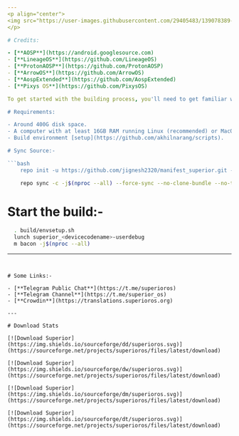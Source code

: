 ```yaml
---
<p align="center">
<img src="https://user-images.githubusercontent.com/29405483/139078389-c97259e8-7dac-4620-98e1-229a8f713477.jpg" />
</p>

# Credits:

- [**AOSP**](https://android.googlesource.com)
- [**LineageOS**](https://github.com/LineageOS)
- [**ProtonAOSP**](https://github.com/ProtonAOSP)
- [**ArrowOS**](https://github.com/ArrowOS)
- [**AospExtended**](https://github.com/AospExtended)
- [**Pixys OS**](https://github.com/PixysOS)

To get started with the building process, you'll need to get familiar with [Git and Repo](http://source.android.com/source/using-repo.html).

# Requirements:

- Around 400G disk space.
- A computer with at least 16GB RAM running Linux (recommended) or MacOS.
- Build environment [setup](https://github.com/akhilnarang/scripts).

# Sync Source:-

```bash
    repo init -u https://github.com/jignesh2320/manifest_superior.git -b twelvedotone
```

```bash
    repo sync -c -j$(nproc --all) --force-sync --no-clone-bundle --no-tags
```

# Start the build:-

```bash
  . build/envsetup.sh
  lunch superior_<devicecodename>-userdebug
  m bacon -j$(nproc --all)
```

---
```


# Some Links:-

- [**Telegram Public Chat**](https://t.me/superioros)
- [**Telegram Channel**](https://t.me/superior_os)
- [**Crowdin**](https://translations.superioros.org)

---

# Download Stats

[![Download Superior](https://img.shields.io/sourceforge/dd/superioros.svg)](https://sourceforge.net/projects/superioros/files/latest/download)

[![Download Superior](https://img.shields.io/sourceforge/dw/superioros.svg)](https://sourceforge.net/projects/superioros/files/latest/download)

[![Download Superior](https://img.shields.io/sourceforge/dm/superioros.svg)](https://sourceforge.net/projects/superioros/files/latest/download)

[![Download Superior](https://img.shields.io/sourceforge/dt/superioros.svg)](https://sourceforge.net/projects/superioros/files/latest/download)

